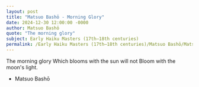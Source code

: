 ```yaml
---
layout: post
title: "Matsuo Bashō - Morning Glory"
date: 2024-12-30 12:00:00 -0000
author: Matsuo Bashō
quote: "The morning glory"
subject: Early Haiku Masters (17th–18th centuries)
permalink: /Early Haiku Masters (17th–18th centuries)/Matsuo Bashō/Matsuo Bashō - Morning Glory
---
```


The morning glory
Which blooms with the sun will not
Bloom with the moon's light.

- Matsuo Bashō
